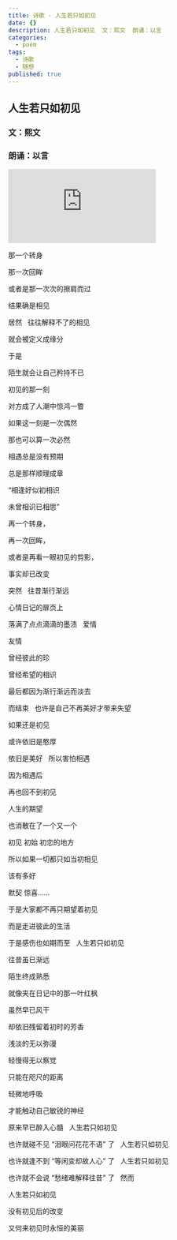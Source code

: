 ```yaml
---
title: 诗歌 - 人生若只如初见
date: {}
description: 人生若只如初见  文：熙文  朗诵：以言
categories:
  - poem
tags:
  - 诗歌
  - 随想
published: true
---
```

## 人生若只如初见
### 文：熙文
### 朗诵：以言

<iframe frameborder="0" src="https://v.qq.com/txp/iframe/player.html?vid=b0133yxltk4" allowFullScreen="true"></iframe>

那一个转身

那一次回眸

或者是那一次次的擦肩而过

结果确是相见

居然
&nbsp;
往往解释不了的相见

就会被定义成缘分

于是

陌生就会让自己矜持不已


初见的那一刻

对方成了人潮中惊鸿一瞥

如果这一刻是一次偶然

那也可以算一次必然

相遇总是没有预期

总是那样顺理成章

“相逢好似初相识

未曾相识已相思”


再一个转身，

再一次回眸，

或者是再看一眼初见的剪影，

事实却已改变

突然
&nbsp;
往昔渐行渐远

心情日记的扉页上

落满了点点滴滴的墨渍
&nbsp;
爱情

友情

曾经彼此的珍

曾经希望的相识

最后都因为渐行渐远而淡去

而结束
&nbsp;
也许是自己不再美好才带来失望

如果还是初见

或许依旧是憨厚

依旧是美好
&nbsp;
所以害怕相遇

因为相遇后

再也回不到初见

人生的期望

也消散在了一个又一个

初见 初始 初恋的地方

所以如果一切都只如当初相见

该有多好

默契 惊喜……

于是大家都不再只期望着初见

而是走进彼此的生活

于是感伤也如期而至
&nbsp;
人生若只如初见

往昔虽已渐远

陌生终成熟悉

就像夹在日记中的那一叶红枫

虽然早已风干

却依旧残留着初时的芳香

浅淡的无以弥漫

轻慢得无以察觉

只能在咫尺的距离

轻微地呼吸

才能触动自己敏锐的神经

原来早已醉入心髓
&nbsp;
人生若只如初见

也许就碰不见 “泪眼问花花不语” 了
&nbsp;
人生若只如初见

也许就逢不到 “等闲变却故人心” 了
&nbsp;
人生若只如初见

也许就不会说 “愁绪难解释往昔” 了
&nbsp;
然而

人生若只如初见

没有初见后的改变

又何来初见时永恒的美丽
